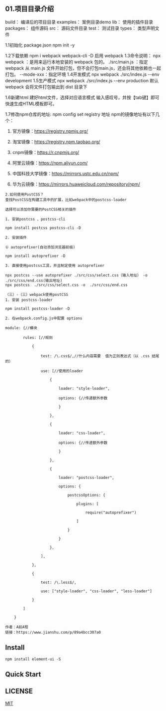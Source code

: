 ## 01.项目目录介绍
build： 编译后的项目目录
examples： 案例目录demo
lib： 使用的插件目录
packages： 组件源码
src： 源码文件目录
test： 测试目录
types： 类型声明文件


1.1初始化 package.json
npm init -y

1.2下载依赖
npm i webpack webpack-cli -D
启用 webpack
1.3命令说明：
npx webpack ：是用来运行本地安装的 webpack 包的。
./src/main.js ：指定webpack 从 main.js 文件开始打包，但不会打包main.js，还会将其他依赖也一起打包。
--mode-xxx：指定环境
1.4开发模式
npx webpack ./src/index.js --env development
1.5生产模式
npx webpack ./src/index.js --env production
默认webpack 会将文件打包输出到 dist 目录下

1.6新建html
建好html文件，选择对应语言模式
输入感叹号，并按【tab键】即可快速生成HTML模板即可。

1.7修改npm仓库的地址:
npm config set registry 地址
npm的镜像地址有以下几个：

1. 官方镜像：https://registry.npmjs.org/

2. 淘宝镜像：https://registry.npm.taobao.org/

3. cnpm镜像：https://r.cnpmjs.org/

4. 阿里云镜像：https://npm.aliyun.com/

5. 中国科技大学镜像：https://mirrors.ustc.edu.cn/npm/

6. 华为云镜像：https://mirrors.huaweicloud.com/repository/npm/


```
2.如何使用PostCSS？
查找PostCSS在构建工具中的扩展，比如webpack中的postcss-loader

选择可以添加你需要的PostCSS相关的插件

1. 安装postcss 、postcss-cli

npm install postcss postcss-cli -D

2. 安装插件 

① autoprefixer(自动添加浏览器前缀)

npm install autoprefixer -D

3. 直接使用postcss工具，并且制定使用 autoprefixer

npx postcss --use autoprefixer ./src/css/select.css（输入地址） -o  ./src/css/end.css(输出地址) 
npx postcss  ./src/css/select.css -o  ./src/css/end.css

（三）-（三）webpack使用postCSS
1. 安装 postcss-loader

npm install postcss-loader -D

2. 在webpack.config.js中配置 options

module: {//模块

        rules: [//规则

            {

                test: /\.css$/,//什么内容需要  值为正则表达式（以 .css 结尾的）

                use: [//使用的loader

                    {

                        loader: "style-loader",

                        options: {//传递额外参数

                        }

                    },

                    {

                        loader: "css-loader",

                        options: {//传递额外参数

                        }

                    },

                    {

                        loader: "postcss-loader",

                        options: {

                            postcssOptions: {

                                plugins: [

                                    require("autoprefixer")

                                ]

                            }

                        }

                    },

                ],

            },

            {

                test: /\.less$/,

                use: ["style-loader", "css-loader", "less-loader"]

            }

        ]

    }

作者：A前A程
链接：https://www.jianshu.com/p/89a4bcc307a0

```

## Install
```shell
npm install element-ui -S
```

## Quick Start



## LICENSE
[MIT](LICENSE)